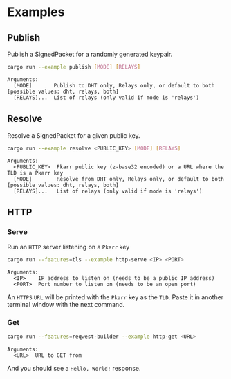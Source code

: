 # Examples

## Publish 

Publish a SignedPacket for a randomly generated keypair.

```sh
cargo run --example publish [MODE] [RELAYS]
```
```
Arguments:
  [MODE]       Publish to DHT only, Relays only, or default to both [possible values: dht, relays, both]
  [RELAYS]...  List of relays (only valid if mode is 'relays')
```

## Resolve

Resolve a SignedPacket for a given public key.

```sh
cargo run --example resolve <PUBLIC_KEY> [MODE] [RELAYS]
```
```
Arguments:
  <PUBLIC_KEY>  Pkarr public key (z-base32 encoded) or a URL where the TLD is a Pkarr key
  [MODE]        Resolve from DHT only, Relays only, or default to both [possible values: dht, relays, both]
  [RELAYS]...   List of relays (only valid if mode is 'relays')
```

## HTTP

### Serve

Run an `HTTP` server listening on a `Pkarr` key

```sh
cargo run --features=tls --example http-serve <IP> <PORT>
```
```
Arguments:
  <IP>    IP address to listen on (needs to be a public IP address)
  <PORT>  Port number to listen on (needs to be an open port)
```

An `HTTPS` `URL` will be printed with the `Pkarr` key as the `TLD`. Paste it in another terminal window with the next command.

### Get

```sh
cargo run --features=reqwest-builder --example http-get <URL>
```
```
Arguments:
  <URL>  URL to GET from
```

And you should see a `Hello, World!` response.
